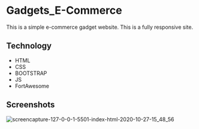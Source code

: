 # Gadgets_E-Commerce

This is a simple e-commerce gadget website. This is a fully responsive site.

## Technology

- HTML
- CSS
- BOOTSTRAP
- JS
- FortAwesome

## Screenshots
![screencapture-127-0-0-1-5501-index-html-2020-10-27-15_48_56](https://user-images.githubusercontent.com/39863835/97285215-23239080-186c-11eb-9c8a-65245a498325.png)
